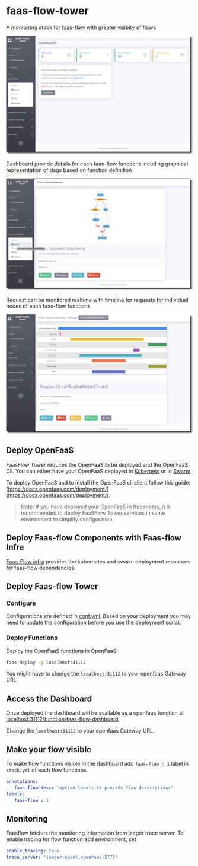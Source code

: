 # faas-flow-tower

A monitoring stack for [faas-flow](https://github.com/s8sg/faas-flow) with greater visibity of flows  

![alt dashboard](doc/dashboard.png)

Dashboard provide details for each faas-flow functions incuding graphical 
representation of dags based on function definition  

![alt dashboard](doc/flow-details.png)

Request can be monitored realtime with timeline for requests for individual 
nodes of each faas-flow functions  

![alt dashboard](doc/monitoring.png)


## Deploy OpenFaaS

FaasFlow Tower requires the OpenFaaS to be deployed and the OpenFaaS Cli. You
can either have your OpenFaaS deployed in [Kubernets](https://kubernetes.io) or
in [Swarm](https://docs.docker.com/engine/swarm/).

To deploy OpenFaaS and to
install the OpenFaaS cli client follow this guide:
[https://docs.openfaas.com/deployment/](https://docs.openfaas.com/deployment/).

> Note: If you have deployed your OpenFaaS in Kubenetes, it is recommended to
> deploy FaaSFlow Tower services in same environment to simplify configuration

## Deploy Faas-flow Components with Faas-flow Infra

[Faas-Flow infra](https://github.com/s8sg/faas-flow-infra) provides the
kubernetes and swarm deployment resources for faas-flow dependencies.

## Deploy Faas-flow Tower

### Configure

Configurations are defined in [conf.yml](conf.yml). Based on your deployment you
may need to update the configuration before you use the deployment script.

### Deploy Functions

Deploy the OpenFaaS functions in OpenFaaS:

```sh
faas deploy -g localhost:31112
```

You might have to change the `localhost:31112` to your openfaas Gateway URL.

## Access the Dashboard

Once deployed the dashboard will be available as a openfaas function at
[localhost:31112/function/faas-flow-dashboard](localhost:31112/function/faas-flow-dashboard).   
    
Change the `localhost:31112` to your openfaas Gateway URL.

## Make your flow visible

To make flow functions visible in the dashboard add `faas-flow : 1` label in
`stack.yml` of each flow functions.

```yaml
annotations:
   faas-flow-desc: "option labels to provide flow descriptions"
labels:
   faas-flow : 1
```

## Monitoring

Faasflow fetches the monitoring information from jaeger trace server. To enable
tracing for flow function add environment, set     
```yaml
enable_tracing: true        
trace_server: "jaeger-agent.openfaas:5775"
```

